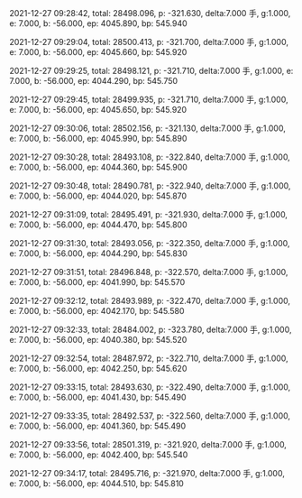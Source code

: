 2021-12-27 09:28:42, total: 28498.096, p: -321.630, delta:7.000 手, g:1.000, e: 7.000, b: -56.000, ep: 4045.890, bp: 545.940

2021-12-27 09:29:04, total: 28500.413, p: -321.700, delta:7.000 手, g:1.000, e: 7.000, b: -56.000, ep: 4045.660, bp: 545.920

2021-12-27 09:29:25, total: 28498.121, p: -321.710, delta:7.000 手, g:1.000, e: 7.000, b: -56.000, ep: 4044.290, bp: 545.750

2021-12-27 09:29:45, total: 28499.935, p: -321.710, delta:7.000 手, g:1.000, e: 7.000, b: -56.000, ep: 4045.650, bp: 545.920

2021-12-27 09:30:06, total: 28502.156, p: -321.130, delta:7.000 手, g:1.000, e: 7.000, b: -56.000, ep: 4045.990, bp: 545.890

2021-12-27 09:30:28, total: 28493.108, p: -322.840, delta:7.000 手, g:1.000, e: 7.000, b: -56.000, ep: 4044.360, bp: 545.900

2021-12-27 09:30:48, total: 28490.781, p: -322.940, delta:7.000 手, g:1.000, e: 7.000, b: -56.000, ep: 4044.020, bp: 545.870

2021-12-27 09:31:09, total: 28495.491, p: -321.930, delta:7.000 手, g:1.000, e: 7.000, b: -56.000, ep: 4044.470, bp: 545.800

2021-12-27 09:31:30, total: 28493.056, p: -322.350, delta:7.000 手, g:1.000, e: 7.000, b: -56.000, ep: 4044.290, bp: 545.830

2021-12-27 09:31:51, total: 28496.848, p: -322.570, delta:7.000 手, g:1.000, e: 7.000, b: -56.000, ep: 4041.990, bp: 545.570

2021-12-27 09:32:12, total: 28493.989, p: -322.470, delta:7.000 手, g:1.000, e: 7.000, b: -56.000, ep: 4042.170, bp: 545.580

2021-12-27 09:32:33, total: 28484.002, p: -323.780, delta:7.000 手, g:1.000, e: 7.000, b: -56.000, ep: 4040.380, bp: 545.520

2021-12-27 09:32:54, total: 28487.972, p: -322.710, delta:7.000 手, g:1.000, e: 7.000, b: -56.000, ep: 4042.250, bp: 545.620

2021-12-27 09:33:15, total: 28493.630, p: -322.490, delta:7.000 手, g:1.000, e: 7.000, b: -56.000, ep: 4041.430, bp: 545.490

2021-12-27 09:33:35, total: 28492.537, p: -322.560, delta:7.000 手, g:1.000, e: 7.000, b: -56.000, ep: 4041.360, bp: 545.490

2021-12-27 09:33:56, total: 28501.319, p: -321.920, delta:7.000 手, g:1.000, e: 7.000, b: -56.000, ep: 4042.400, bp: 545.540

2021-12-27 09:34:17, total: 28495.716, p: -321.970, delta:7.000 手, g:1.000, e: 7.000, b: -56.000, ep: 4044.510, bp: 545.810